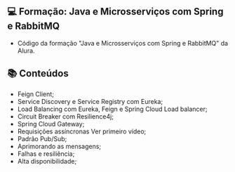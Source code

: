 ## 💻 Formação: Java e Microsserviços com Spring e RabbitMQ

- Código da formação "Java e Microsserviços com Spring e RabbitMQ" da Alura.

## :books: Conteúdos
 - Feign Client;
 - Service Discovery e Service Registry com Eureka;
 - Load Balancing com Eureka, Feign e Spring Cloud Load balancer;
 - Circuit Breaker com Resilience4j;
 - Spring Cloud Gateway;
 - Requisições assíncronas Ver primeiro vídeo;
 - Padrão Pub/Sub;
 - Aprimorando as mensagens;
 - Falhas e resiliência;
 - Alta disponibilidade;
